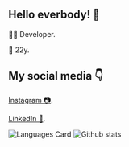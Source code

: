 <h2>Hello everbody! 👋</h2>
<p>🧑‍💻 Developer. </p>
<p>📅 22y. </p>

<h2>My social media 👇 </h2>
<p><a href="https://www.instagram.com/matheusbaum_/?hl=pt-br">Instagram 📷</a>.</p>
<p><a href="https://www.linkedin.com/in/matheusbaum/">LinkedIn 💼</a>.</p>

![Languages Card](https://github-readme-stats.vercel.app/api/top-langs/?username=matheusbaum&theme=dark) ![Github stats](https://github-readme-stats.vercel.app/api?username=matheusbaum&show_icons=true&theme=dark)

<!--
**matheusbaum/matheusbaum** is a ✨ _special_ ✨ repository because its `README.md` (this file) appears on your GitHub profile.

Here are some ideas to get you started:

- 🔭 I’m currently working on ...
- 🌱 I’m currently learning ...
- 👯 I’m looking to collaborate on ...
- 🤔 I’m looking for help with ...
- 💬 Ask me about ...
- 📫 How to reach me: ...
- 😄 Pronouns: ...
- ⚡ Fun fact: ...
-->
